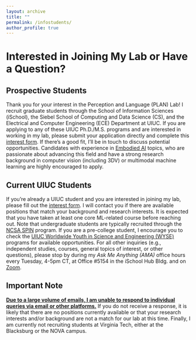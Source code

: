 ```yaml
---
layout: archive
title: ""
permalink: /infostudents/
author_profile: true
---
```



# Interested in Joining My Lab or Have a Question?

## Prospective Students
Thank you for your interest in the Perception and Language (PLAN) Lab! 
I recruit graduate students through the School of Information Sciences (iSchool), 
the Siebel School of Computing and Data Science (CS), and the Electrical and Computer Engineering (ECE) Department at UIUC.
If you are applying to any of these UIUC Ph.D./M.S. programs and are interested in working in my lab, 
please submit your application directly and complete this [interest form](https://forms.gle/biPTEzwSR5841T4eA). If there’s a good fit, I’ll be in touch to discuss potential opportunities. Candidates with experience in [Embodied AI](https://isminoula.github.io/readings) topics, who are passionate about advancing this field and have a strong research background in computer vision (including 3DV) or multimodal machine learning are highly encouraged to apply. 

## Current UIUC Students
If you’re already a UIUC student and you are interested in joining my lab, please fill out the [interest form](https://forms.gle/biPTEzwSR5841T4eA). 
I will contact you if there are available positions that match your background and research interests. It is expected that you have taken at least one core ML-related course before reaching out. Note that undergraduate students are typically recruited through the [NCSA SPIN](https://spin.ncsa.illinois.edu/) program. If you are a pre-college student, I encourage you to check the [UIUC Worldwide Youth in Science and Engineering (WYSE)](https://wyse.grainger.illinois.edu) programs for available opportunities. 
For all other inquiries (e.g., independent studies, courses, general topics of interest, or other questions), 
please stop by during my *Ask Me Anything (AMA)* office hours every Tuesday, 4-5pm CT, at Office #5154 in the iSchool Hub Bldg. and on [Zoom](https://illinois.zoom.us/j/89862098818?pwd=bir98nipGTZa8EOuesF2viXz7Ko70a.1).

## Important Note
<b><u>Due to a large volume of emails, I am unable to respond to individual queries via email or other platforms.</u></b>
If you do not receive a response, it is likely that there are no positions currently available or 
that your research interests and/or background are not a match for our lab at this time. 
Finally, I am currently not recruiting students at Virginia Tech, either at the Blacksburg or the NOVA campus.
